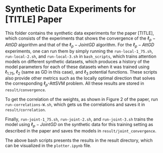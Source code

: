 # Synthetic Data Experiments for [TITLE] Paper

This folder contains the synthetic data experiments for the paper [TITLE], which consists of the experiments that shows the convergence of the $\ell_p-AttGD$ algorithm and that of the $\ell_p-JointGD$ algorithm. For the $\ell_p-AttGD$ experiments, one can run them by simply running the `run-local-1_75.sh`, `run-local-2.sh`, and `run-local-3.sh` in `bash_scripts`, which trains attention models on different synthetic datasets, which produces a history of the model parameters for each of these datasets when it was trained using $\ell_{1.75}$, $\ell_2$ (same as GD in this case), and $\ell_3$ potential functions. These scripts also provide other metrics such as the locally optimal direction that solves the corresponding $\ell_p$-AttSVM problem. All these results are stored in `result/convergence`.

To get the correlation of the weights, as shown in Figure 2 of the paper, run `run-correlations-W.sh`, which gets us the correlations and saves it in `result/correlation`.

Finally, `run-joint-1_75.sh`, `run-joint-2.sh`, and `run-joint-3.sh` trains the model using $\ell_p-JointGD$ on the synthetic data for this training setting as described in the paper and saves the models in `result/joint_convergence`.

The above bash scripts presents the results in the result directory, which can be visualized in the `plotter.ipynb` file.
